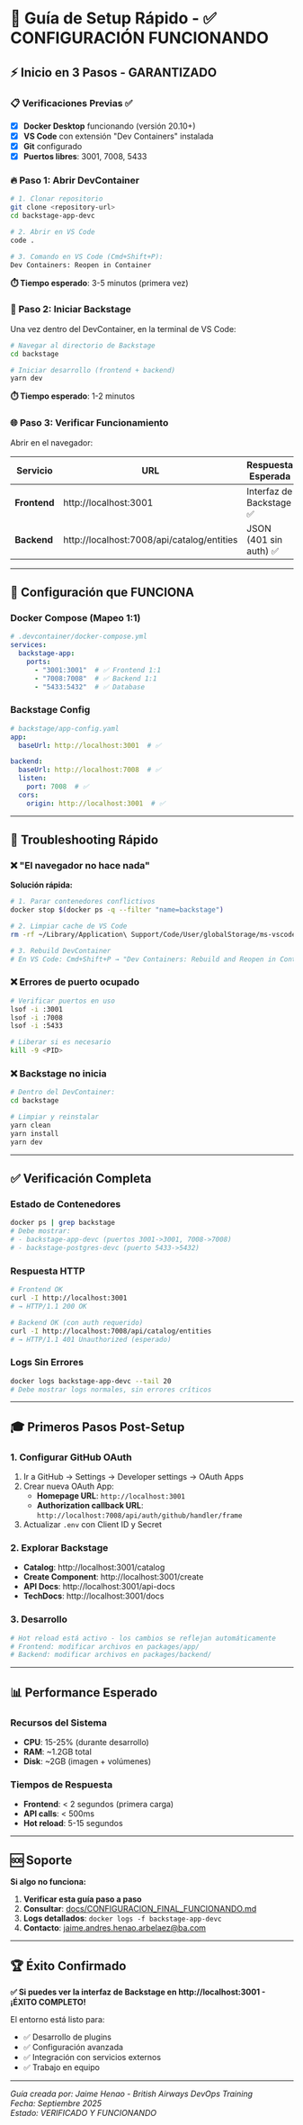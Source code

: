 # 🚀 Guía de Setup Rápido - ✅ CONFIGURACIÓN FUNCIONANDO

## ⚡ Inicio en 3 Pasos - GARANTIZADO

### 📋 Verificaciones Previas ✅

- [x] **Docker Desktop** funcionando (versión 20.10+)
- [x] **VS Code** con extensión "Dev Containers" instalada  
- [x] **Git** configurado
- [x] **Puertos libres**: 3001, 7008, 5433

### 🔥 Paso 1: Abrir DevContainer

```bash
# 1. Clonar repositorio
git clone <repository-url>
cd backstage-app-devc

# 2. Abrir en VS Code
code .

# 3. Comando en VS Code (Cmd+Shift+P):
Dev Containers: Reopen in Container
```

**⏱️ Tiempo esperado**: 3-5 minutos (primera vez)

### 🔧 Paso 2: Iniciar Backstage

Una vez dentro del DevContainer, en la terminal de VS Code:

```bash
# Navegar al directorio de Backstage
cd backstage

# Iniciar desarrollo (frontend + backend)
yarn dev
```

**⏱️ Tiempo esperado**: 1-2 minutos

### 🌐 Paso 3: Verificar Funcionamiento

Abrir en el navegador:

| Servicio | URL | Respuesta Esperada |
|----------|-----|-------------------|
| **Frontend** | http://localhost:3001 | Interfaz de Backstage ✅ |
| **Backend** | http://localhost:7008/api/catalog/entities | JSON (401 sin auth) ✅ |

---

## 🎯 Configuración que FUNCIONA

### Docker Compose (Mapeo 1:1)
```yaml
# .devcontainer/docker-compose.yml
services:
  backstage-app:
    ports:
      - "3001:3001"  # ✅ Frontend 1:1
      - "7008:7008"  # ✅ Backend 1:1  
      - "5433:5432"  # ✅ Database
```

### Backstage Config
```yaml
# backstage/app-config.yaml
app:
  baseUrl: http://localhost:3001  # ✅

backend:
  baseUrl: http://localhost:7008  # ✅
  listen:
    port: 7008  # ✅
  cors:
    origin: http://localhost:3001  # ✅
```

---

## 🐛 Troubleshooting Rápido

### ❌ "El navegador no hace nada"

**Solución rápida:**
```bash
# 1. Parar contenedores conflictivos
docker stop $(docker ps -q --filter "name=backstage")

# 2. Limpiar cache de VS Code
rm -rf ~/Library/Application\ Support/Code/User/globalStorage/ms-vscode-remote.remote-containers/

# 3. Rebuild DevContainer
# En VS Code: Cmd+Shift+P → "Dev Containers: Rebuild and Reopen in Container"
```

### ❌ Errores de puerto ocupado

```bash
# Verificar puertos en uso
lsof -i :3001
lsof -i :7008  
lsof -i :5433

# Liberar si es necesario
kill -9 <PID>
```

### ❌ Backstage no inicia

```bash
# Dentro del DevContainer:
cd backstage

# Limpiar y reinstalar
yarn clean
yarn install
yarn dev
```

---

## ✅ Verificación Completa

### Estado de Contenedores
```bash
docker ps | grep backstage
# Debe mostrar:
# - backstage-app-devc (puertos 3001->3001, 7008->7008)
# - backstage-postgres-devc (puerto 5433->5432)
```

### Respuesta HTTP
```bash
# Frontend OK
curl -I http://localhost:3001
# → HTTP/1.1 200 OK

# Backend OK (con auth requerido)
curl -I http://localhost:7008/api/catalog/entities  
# → HTTP/1.1 401 Unauthorized (esperado)
```

### Logs Sin Errores
```bash
docker logs backstage-app-devc --tail 20
# Debe mostrar logs normales, sin errores críticos
```

---

## 🎓 Primeros Pasos Post-Setup

### 1. Configurar GitHub OAuth

1. Ir a GitHub → Settings → Developer settings → OAuth Apps
2. Crear nueva OAuth App:
   - **Homepage URL**: `http://localhost:3001`
   - **Authorization callback URL**: `http://localhost:7008/api/auth/github/handler/frame`
3. Actualizar `.env` con Client ID y Secret

### 2. Explorar Backstage

- **Catalog**: http://localhost:3001/catalog
- **Create Component**: http://localhost:3001/create  
- **API Docs**: http://localhost:3001/api-docs
- **TechDocs**: http://localhost:3001/docs

### 3. Desarrollo

```bash
# Hot reload está activo - los cambios se reflejan automáticamente
# Frontend: modificar archivos en packages/app/
# Backend: modificar archivos en packages/backend/
```

---

## 📊 Performance Esperado

### Recursos del Sistema
- **CPU**: 15-25% (durante desarrollo)
- **RAM**: ~1.2GB total
- **Disk**: ~2GB (imagen + volúmenes)

### Tiempos de Respuesta
- **Frontend**: < 2 segundos (primera carga)
- **API calls**: < 500ms
- **Hot reload**: 5-15 segundos

---

## 🆘 Soporte

**Si algo no funciona:**

1. **Verificar esta guía paso a paso**
2. **Consultar**: [docs/CONFIGURACION_FINAL_FUNCIONANDO.md](./CONFIGURACION_FINAL_FUNCIONANDO.md)
3. **Logs detallados**: `docker logs -f backstage-app-devc`
4. **Contacto**: jaime.andres.henao.arbelaez@ba.com

---

## 🏆 Éxito Confirmado

**✅ Si puedes ver la interfaz de Backstage en http://localhost:3001 - ¡ÉXITO COMPLETO!**

El entorno está listo para:
- ✅ Desarrollo de plugins
- ✅ Configuración avanzada  
- ✅ Integración con servicios externos
- ✅ Trabajo en equipo

---

*Guía creada por: Jaime Henao - British Airways DevOps Training*  
*Fecha: Septiembre 2025*  
*Estado: VERIFICADO Y FUNCIONANDO*